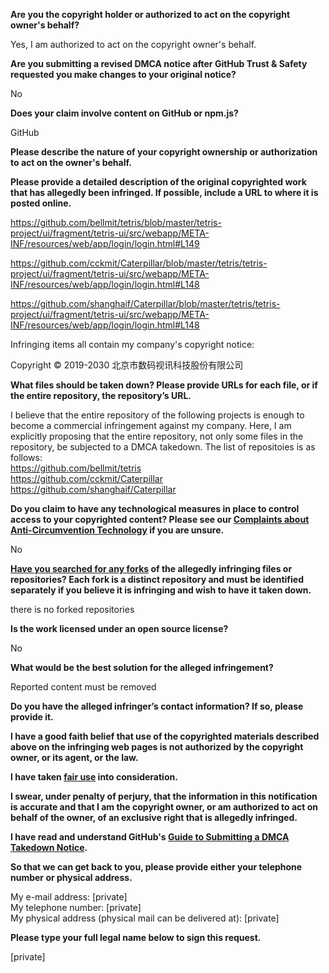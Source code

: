**Are you the copyright holder or authorized to act on the copyright owner's behalf?**

Yes, I am authorized to act on the copyright owner's behalf.

**Are you submitting a revised DMCA notice after GitHub Trust & Safety requested you make changes to your original notice?**

No

**Does your claim involve content on GitHub or npm.js?**

GitHub

**Please describe the nature of your copyright ownership or authorization to act on the owner's behalf.**

**Please provide a detailed description of the original copyrighted work that has allegedly been infringed. If possible, include a URL to where it is posted online.**

https://github.com/bellmit/tetris/blob/master/tetris-project/ui/fragment/tetris-ui/src/webapp/META-INF/resources/web/app/login/login.html#L149  

https://github.com/cckmit/Caterpillar/blob/master/tetris/tetris-project/ui/fragment/tetris-ui/src/webapp/META-INF/resources/web/app/login/login.html#L148

https://github.com/shanghaif/Caterpillar/blob/master/tetris/tetris-project/ui/fragment/tetris-ui/src/webapp/META-INF/resources/web/app/login/login.html#L148

Infringing items all contain my company's copyright notice:  

Copyright © 2019-2030 北京市数码视讯科技股份有限公司

**What files should be taken down? Please provide URLs for each file, or if the entire repository, the repository’s URL.**

I believe that the entire repository of the following projects is enough to become a commercial infringement against my company. Here, I am explicitly proposing that the entire repository, not only some files in the repository, be subjected to a DMCA takedown. The list of repositoies is as follows:  
https://github.com/bellmit/tetris  
https://github.com/cckmit/Caterpillar  
https://github.com/shanghaif/Caterpillar

**Do you claim to have any technological measures in place to control access to your copyrighted content? Please see our <a href="https://docs.github.com/articles/guide-to-submitting-a-dmca-takedown-notice#complaints-about-anti-circumvention-technology">Complaints about Anti-Circumvention Technology</a> if you are unsure.**

No

**<a href="https://docs.github.com/articles/dmca-takedown-policy#b-what-about-forks-or-whats-a-fork">Have you searched for any forks</a> of the allegedly infringing files or repositories? Each fork is a distinct repository and must be identified separately if you believe it is infringing and wish to have it taken down.**

there is no forked repositories

**Is the work licensed under an open source license?**

No

**What would be the best solution for the alleged infringement?**

Reported content must be removed

**Do you have the alleged infringer’s contact information? If so, please provide it.**

**I have a good faith belief that use of the copyrighted materials described above on the infringing web pages is not authorized by the copyright owner, or its agent, or the law.**

**I have taken <a href="https://www.lumendatabase.org/topics/22">fair use</a> into consideration.**

**I swear, under penalty of perjury, that the information in this notification is accurate and that I am the copyright owner, or am authorized to act on behalf of the owner, of an exclusive right that is allegedly infringed.**

**I have read and understand GitHub's <a href="https://docs.github.com/articles/guide-to-submitting-a-dmca-takedown-notice/">Guide to Submitting a DMCA Takedown Notice</a>.**

**So that we can get back to you, please provide either your telephone number or physical address.**

My e-mail address: [private]  
My telephone number: [private]  
My physical address (physical mail can be delivered at): [private]  

**Please type your full legal name below to sign this request.**

[private]  
